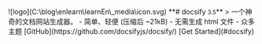 <!-- _coverpage.md --> ![logo](C:\blog\enlearn\learnEn\_media\icon.svg) **# docsify <small>3.5</small>** > 一个神奇的文档网站生成器。 - 简单、轻便 (压缩后 ~21kB) - 无需生成 html 文件 - 众多主题 [GitHub](https://github.com/docsifyjs/docsify/) [Get Started](#docsify)

